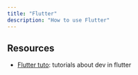 ```yaml
---
title: "Flutter"
description: "How to use Flutter"
---
```


## Resources

* [Flutter tuto](https://docs.flutter.dev/get-started/codelab): tutorials about dev in flutter
